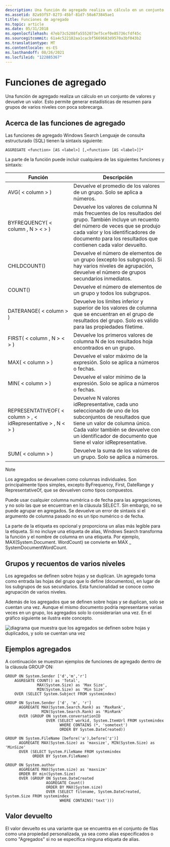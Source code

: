 ```yaml
---
description: Una función de agregado realiza un cálculo en un conjunto de valores y devuelve un valor. Esto permite generar estadísticas de resumen para grupos de varios niveles con poca sobrecarga.
ms.assetid: 82a93f57-8273-45bf-81d7-50a673845ae1
title: Funciones de agregado
ms.topic: article
ms.date: 05/31/2018
ms.openlocfilehash: 47eb73c5208fa5552073ef5cef0e85736cfdf45c
ms.sourcegitcommit: 61a4c522182aa1cacbf5669683d9570a3bf043b2
ms.translationtype: MT
ms.contentlocale: es-ES
ms.lasthandoff: 08/26/2021
ms.locfileid: "122885367"
---
```

# <a name="aggregate-functions"></a>Funciones de agregado

Una función de agregado realiza un cálculo en un conjunto de valores y devuelve un valor. Esto permite generar estadísticas de resumen para grupos de varios niveles con poca sobrecarga.

## <a name="about-aggregate-functions"></a>Acerca de las funciones de agregado

Las funciones de agregado Windows Search Lenguaje de consulta estructurado (SQL) tienen la sintaxis siguiente:


```
AGGREGATE <function> [AS <label>] [,<function> [AS <label>]]*
```



La parte de la función puede incluir cualquiera de las siguientes funciones y sintaxis:



| Función                                                              | Descripción                                                                                                                                                                                                 |
|-----------------------------------------------------------------------|-------------------------------------------------------------------------------------------------------------------------------------------------------------------------------------------------------------|
| AVG( &lt; column &gt; )                                                   | Devuelve el promedio de los valores de un grupo. Solo se aplica a números.                                                                                                                                      |
| BYFREQUENCY( &lt; column , N &gt; &lt; &gt; )                                | Devuelve los valores de columna N más frecuentes de los resultados del grupo. También incluye un recuento del número de veces que se produjo cada valor y los identificadores de documento para los resultados que contienen cada valor devuelto. |
| CHILDCOUNT()                                                          | Devuelve el número de elementos de un grupo (excepto los subgrupos). Si hay varios niveles de agrupación, devuelve el número de grupos secundarios inmediatos.                                                  |
| COUNT()                                                               | Devuelve el número de elementos de un grupo y todos los subgrupos.                                                                                                                                                   |
| DATERANGE( &lt; column &gt; )                                             | Devuelve los límites inferior y superior de los valores de columna que se encuentran en el grupo de resultados del grupo. Solo es válido para las propiedades filetime.                                                                               |
| FIRST( &lt; column , N &gt; &lt; &gt; )                                      | Devuelve los primeros valores de columna N de los resultados hoja encontrados en un grupo.                                                                                                                                       |
| MAX( &lt; column &gt; )                                                   | Devuelve el valor máximo de la expresión. Solo se aplica a números o fechas.                                                                                                                              |
| MIN( &lt; column &gt; )                                                   | Devuelve el valor mínimo de la expresión. Solo se aplica a números o fechas.                                                                                                                              |
| REPRESENTATIVEOF( &lt; column &gt; , &lt; idRepresentative &gt; , N &lt; &gt; ) | Devuelve N valores idRepresentative, cada uno seleccionado de uno de los subconjuntos de resultados que tiene un valor de columna único. Cada valor también se devuelve con un identificador de documento que tiene el valor idRepresentative. |
| SUM( &lt; column &gt; )                                                   | Devuelve la suma de los valores de un grupo. Solo se aplica a números.                                                                                                                                          |



 

 

> [!Note]  
> Los agregados se devuelven como columnas individuales. Son principalmente tipos simples, excepto ByFrequency, First, DateRange y RepresentativeOf, que se devuelven como tipos compuestos.

 

Puede usar cualquier columna numérica o de fecha para las agregaciones, y no solo las que se encuentran en la cláusula SELECT. Sin embargo, no se puede agrupar en agregados. Se devuelve un error de sintaxis si el argumento de columna pasado no es un tipo numérico o de fecha.

La parte de la etiqueta es opcional y proporciona un alias más legible para la etiqueta. Si no incluye una etiqueta de alias, Windows Search transforma la función y el nombre de columna en una etiqueta. Por ejemplo, MAX(System.Document. WordCount) se convierte en MAX \_ SystemDocumentWordCount.

## <a name="multi-level-groups-and-counting"></a>Grupos y recuentos de varios niveles

Los agregados se definen sobre hojas y se duplican. Un agregado toma como entrada las hojas del grupo que lo define (documentos), en lugar de los subgrupos de sus secundarios. Esta funcionalidad se conoce como agrupación de varios niveles.

Además de los agregados que se definen sobre hojas y se duplican, solo se cuentan una vez. Aunque el mismo documento podría representarse varias veces en un grupo, los agregados solo lo considerarían una vez. En el gráfico siguiente se ilustra este concepto.

![diagrama que muestra que los agregados se definen sobre hojas y duplicados, y solo se cuentan una vez](images/aggregates.png)

## <a name="aggregate-examples"></a>Ejemplos agregados

A continuación se muestran ejemplos de funciones de agregado dentro de la cláusula GROUP ON:


```
GROUP ON System.Sender ['d','m','r'] 
    AGGREGATE COUNT() as 'Total',
              MAX(System.Size) as 'Max Size',
              MIN(System.Size) as 'Min Size'
    OVER (SELECT System.Subject FROM systemindex)
              
GROUP ON System.Sender ['d', 'm', 'r']
      AGGREGATE MAX(System.Search.Rank) as 'MaxRank', 
                MIN(System.Search.Rank) as 'MinRank'
      OVER (GROUP ON system.conversationID
                  OVER (SELECT workid, System.ItemUrl FROM systemindex
                        WHERE CONTAINS (*, 'sometext')
                        ORDER BY System.DateCreated))
               
GROUP ON System.FileName [before('a'),before('z')] 
      AGGREGATE MAX(System.Size) as 'maxsize', MIN(System.Size) as 'MinSize' 
      OVER (SELECT System.FileName FROM systemindex
            ORDER BY System.FileName)      
            
GROUP ON System.author 
      AGGREGATE MAX(System.size) as 'maxsize' 
      ORDER BY min(System.Size) 
      OVER (GROUP ON System.DateCreated 
                  AGGREGATE Count() 
                  ORDER BY MAX(System.size) 
                  OVER (SELECT filename, System.DateCreated, System.Size FROM systemindex
                        WHERE CONTAINS('text')))
```



## <a name="return-value"></a>Valor devuelto

El valor devuelto es una variante que se encuentra en el conjunto de filas como una propiedad personalizada, ya sea como alias especificados o como "Agregados" si no se especifica ninguna etiqueta de alias.

 

 



